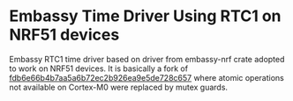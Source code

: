# Embassy Time Driver Using RTC1 on NRF51 devices
Embassy RTC1 time driver based on driver from embassy-nrf crate adopted to work on NRF51 devices. It is basically a fork of [fdb6e66b4b7aa5a6b72ec2b926ea9e5de728c657](https://github.com/embassy-rs/embassy/commits/master/embassy-nrf/src/time_driver.rs) where atomic operations not available on Cortex-M0 were replaced by mutex guards.
